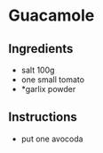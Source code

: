 # Guacamole 
## Ingredients
* salt 100g
* one small tomato
* *garlix powder
## Instructions
* put one avocoda
